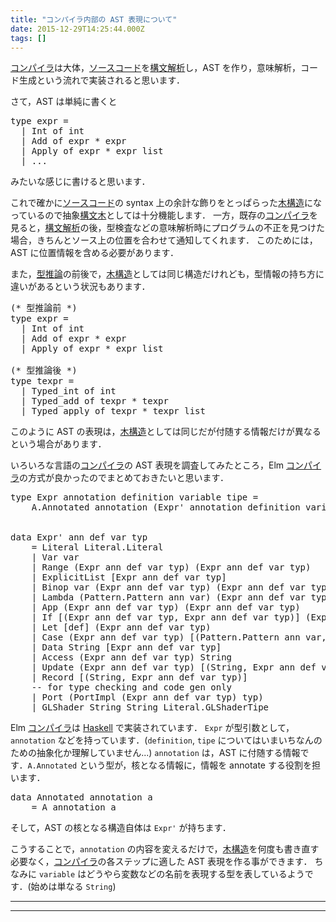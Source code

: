 ```yaml
---
title: "コンパイラ内部の AST 表現について"
date: 2015-12-29T14:25:44.000Z
tags: []
---
```


<p><a class="keyword" href="http://d.hatena.ne.jp/keyword/%A5%B3%A5%F3%A5%D1%A5%A4%A5%E9">コンパイラ</a>は大体，<a class="keyword" href="http://d.hatena.ne.jp/keyword/%A5%BD%A1%BC%A5%B9%A5%B3%A1%BC%A5%C9">ソースコード</a>を<a class="keyword" href="http://d.hatena.ne.jp/keyword/%B9%BD%CA%B8%B2%F2%C0%CF">構文解析</a>し，AST を作り，意味解析，コード生成という流れで実装されると思います．</p>

<p>さて，AST は単純に書くと</p>

<pre class="code lang-ocaml" data-lang="ocaml" data-unlink><span class="synStatement">type</span> expr <span class="synStatement">=</span>
  <span class="synStatement">|</span> <span class="synConstant">Int</span> <span class="synStatement">of</span> <span class="synType">int</span>
  <span class="synStatement">|</span> <span class="synConstant">Add</span> <span class="synStatement">of</span> expr <span class="synStatement">*</span> expr
  <span class="synStatement">|</span> <span class="synConstant">Apply</span> <span class="synStatement">of</span> expr <span class="synStatement">*</span> expr <span class="synType">list</span>
  <span class="synStatement">|</span> ...
</pre>

<p>みたいな感じに書けると思います．</p>

<p>これで確かに<a class="keyword" href="http://d.hatena.ne.jp/keyword/%A5%BD%A1%BC%A5%B9%A5%B3%A1%BC%A5%C9">ソースコード</a>の syntax 上の余計な飾りをとっぱらった<a class="keyword" href="http://d.hatena.ne.jp/keyword/%CC%DA%B9%BD%C2%A4">木構造</a>になっているので抽象<a class="keyword" href="http://d.hatena.ne.jp/keyword/%B9%BD%CA%B8%CC%DA">構文木</a>としては十分機能します．
一方，既存の<a class="keyword" href="http://d.hatena.ne.jp/keyword/%A5%B3%A5%F3%A5%D1%A5%A4%A5%E9">コンパイラ</a>を見ると，<a class="keyword" href="http://d.hatena.ne.jp/keyword/%B9%BD%CA%B8%B2%F2%C0%CF">構文解析</a>の後，型検査などの意味解析時にプログラムの不正を見つけた場合，きちんとソース上の位置を合わせて通知してくれます．
このためには，AST に位置情報を含める必要があります．</p>

<p>また，<a class="keyword" href="http://d.hatena.ne.jp/keyword/%B7%BF%BF%E4%CF%C0">型推論</a>の前後で，<a class="keyword" href="http://d.hatena.ne.jp/keyword/%CC%DA%B9%BD%C2%A4">木構造</a>としては同じ構造だけれども，型情報の持ち方に違いがあるという状況もあります．</p>

<pre class="code lang-ocaml" data-lang="ocaml" data-unlink><span class="synComment">(* 型推論前 *)</span>
<span class="synStatement">type</span> expr <span class="synStatement">=</span>
  <span class="synStatement">|</span> <span class="synConstant">Int</span> <span class="synStatement">of</span> <span class="synType">int</span>
  <span class="synStatement">|</span> <span class="synConstant">Add</span> <span class="synStatement">of</span> expr <span class="synStatement">*</span> expr
  <span class="synStatement">|</span> <span class="synConstant">Apply</span> <span class="synStatement">of</span> expr <span class="synStatement">*</span> expr <span class="synType">list</span>

<span class="synComment">(* 型推論後 *)</span>
<span class="synStatement">type</span> texpr <span class="synStatement">=</span>
  <span class="synStatement">|</span> <span class="synConstant">Typed_int</span> <span class="synStatement">of</span> <span class="synType">int</span>
  <span class="synStatement">|</span> <span class="synConstant">Typed_add</span> <span class="synStatement">of</span> texpr <span class="synStatement">*</span> texpr
  <span class="synStatement">|</span> <span class="synConstant">Typed_apply</span> <span class="synStatement">of</span> texpr <span class="synStatement">*</span> texpr <span class="synType">list</span>
</pre>

<p>このように AST の表現は，<a class="keyword" href="http://d.hatena.ne.jp/keyword/%CC%DA%B9%BD%C2%A4">木構造</a>としては同じだが付随する情報だけが異なるという場合があります．</p>

<p>いろいろな言語の<a class="keyword" href="http://d.hatena.ne.jp/keyword/%A5%B3%A5%F3%A5%D1%A5%A4%A5%E9">コンパイラ</a>の AST 表現を調査してみたところ，Elm <a class="keyword" href="http://d.hatena.ne.jp/keyword/%A5%B3%A5%F3%A5%D1%A5%A4%A5%E9">コンパイラ</a>の方式が良かったのでまとめておきたいと思います．</p>

<pre class="code lang-haskell" data-lang="haskell" data-unlink><span class="synType">type</span> Expr annotation definition variable tipe <span class="synStatement">=</span>
    A.Annotated annotation (Expr' annotation definition variable tipe)


<span class="synType">data</span> Expr' ann def var typ
    <span class="synStatement">=</span> Literal Literal.Literal
    <span class="synStatement">|</span> Var var
    <span class="synStatement">|</span> Range (Expr ann def var typ) (Expr ann def var typ)
    <span class="synStatement">|</span> ExplicitList [Expr ann def var typ]
    <span class="synStatement">|</span> Binop var (Expr ann def var typ) (Expr ann def var typ)
    <span class="synStatement">|</span> Lambda (Pattern.Pattern ann var) (Expr ann def var typ)
    <span class="synStatement">|</span> App (Expr ann def var typ) (Expr ann def var typ)
    <span class="synStatement">|</span> If [(Expr ann def var typ, Expr ann def var typ)] (Expr ann def var typ)
    <span class="synStatement">|</span> Let [def] (Expr ann def var typ)
    <span class="synStatement">|</span> Case (Expr ann def var typ) [(Pattern.Pattern ann var, Expr ann def var typ)]
    <span class="synStatement">|</span> Data String [Expr ann def var typ]
    <span class="synStatement">|</span> Access (Expr ann def var typ) String
    <span class="synStatement">|</span> Update (Expr ann def var typ) [(String, Expr ann def var typ)]
    <span class="synStatement">|</span> Record [(String, Expr ann def var typ)]
    <span class="synComment">-- for type checking and code gen only</span>
    <span class="synStatement">|</span> Port (PortImpl (Expr ann def var typ) typ)
    <span class="synStatement">|</span> GLShader String String Literal.GLShaderTipe
</pre>

<p>Elm <a class="keyword" href="http://d.hatena.ne.jp/keyword/%A5%B3%A5%F3%A5%D1%A5%A4%A5%E9">コンパイラ</a>は <a class="keyword" href="http://d.hatena.ne.jp/keyword/Haskell">Haskell</a> で実装されています．
<code>Expr</code> が型引数として，<code>annotation</code> などを持っています．(<code>definition</code>, <code>tipe</code> についてはいまいちなんのための抽象化か理解していません...)
<code>annotation</code> は，AST に付随する情報です．<code>A.Annotated</code> という型が，核となる情報に，情報を annotate する役割を担います．</p>

<pre class="code lang-haskell" data-lang="haskell" data-unlink><span class="synType">data</span> Annotated annotation a
    <span class="synStatement">=</span> A annotation a
</pre>

<p>そして，AST の核となる構造自体は <code>Expr'</code> が持ちます．</p>

<p>こうすることで，<code>annotation</code> の内容を変えるだけで，<a class="keyword" href="http://d.hatena.ne.jp/keyword/%CC%DA%B9%BD%C2%A4">木構造</a>を何度も書き直す必要なく，<a class="keyword" href="http://d.hatena.ne.jp/keyword/%A5%B3%A5%F3%A5%D1%A5%A4%A5%E9">コンパイラ</a>の各ステップに適した AST 表現を作る事ができます．
ちなみに <code>variable</code> はどうやら変数などの名前を表現する型を表しているようです．(始めは単なる <code>String</code>)</p>

---

---
